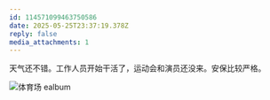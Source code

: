 ```yaml
---
id: 114571099463750586
date: 2025-05-25T23:37:19.378Z
reply: false
media_attachments: 1
---
```


天气还不错。工作人员开始干活了，运动会和演员还没来。安保比较严格。

![体育场
ealbum](https://files.e5n.cc/media_attachments/files/114/571/092/109/151/091/original/f5c6f0109cb94651.jpg)
